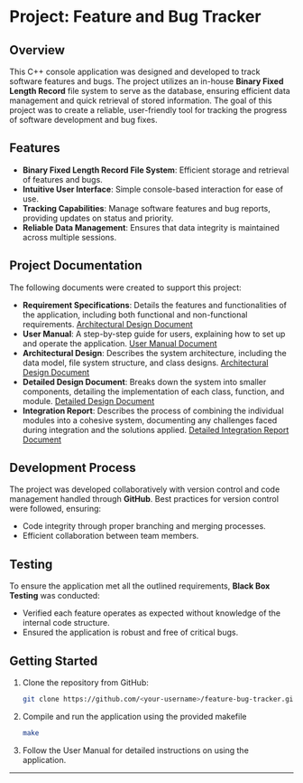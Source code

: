 
# Project: Feature and Bug Tracker

## Overview

This C++ console application was designed and developed to track software features and bugs. The project utilizes an in-house **Binary Fixed Length Record** file system to serve as the database, ensuring efficient data management and quick retrieval of stored information. The goal of this project was to create a reliable, user-friendly tool for tracking the progress of software development and bug fixes.

## Features

- **Binary Fixed Length Record File System**: Efficient storage and retrieval of features and bugs.
- **Intuitive User Interface**: Simple console-based interaction for ease of use.
- **Tracking Capabilities**: Manage software features and bug reports, providing updates on status and priority.
- **Reliable Data Management**: Ensures that data integrity is maintained across multiple sessions.
  
## Project Documentation

The following documents were created to support this project:

- **Requirement Specifications**: Details the features and functionalities of the application, including both functional and non-functional requirements.
  [Architectural Design Document](TrackMasterArchitecturalDesignDocument.pdf)
- **User Manual**: A step-by-step guide for users, explaining how to set up and operate the application.
  [User Manual Document](TrackMasterUserManualDocument.pdf)
- **Architectural Design**: Describes the system architecture, including the data model, file system structure, and class designs.
  [Architectural Design Document](TrackMasterArchitecturalDesignDocument.pdf)
- **Detailed Design Document**: Breaks down the system into smaller components, detailing the implementation of each class, function, and module.
  [Detailed Design Document](TrackMasterDetailedDesignDocument.pdf)
- **Integration Report**: Describes the process of combining the individual modules into a cohesive system, documenting any challenges faced during integration and the solutions applied.
  [Detailed Integration Report Document](TrackMasterIntegrationReportDocument.pdf)

## Development Process

The project was developed collaboratively with version control and code management handled through **GitHub**. Best practices for version control were followed, ensuring:

- Code integrity through proper branching and merging processes.
- Efficient collaboration between team members.

## Testing

To ensure the application met all the outlined requirements, **Black Box Testing** was conducted:

- Verified each feature operates as expected without knowledge of the internal code structure.
- Ensured the application is robust and free of critical bugs.

## Getting Started

1. Clone the repository from GitHub: 
    ```bash
    git clone https://github.com/<your-username>/feature-bug-tracker.git
    ```
2. Compile and run the application using the provided makefile 

    ```bash
    make
    ```

3. Follow the User Manual for detailed instructions on using the application.
---
